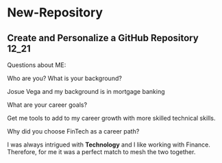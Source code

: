 # New-Repository
Create and Personalize a GitHub Repository 12_21
---
Questions about ME: 

Who are you? What is your background?

Josue Vega and my background is in mortgage banking

What are your career goals?

Get me tools to add to my career growth with more skilled technical skills.

Why did you choose FinTech as a career path?

I was always intrigued with **Technology** and I like working with Finance. Therefore, for me it was a perfect match to mesh the two together.
